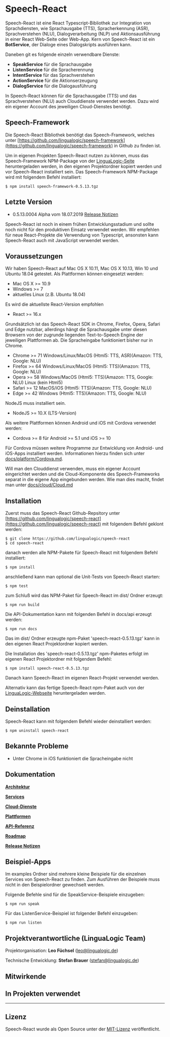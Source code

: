 # Speech-React

Speech-React ist eine React Typescript-Bibliothek zur Integration von Sprachdiensten, wie Sprachausgabe (TTS), Spracherkennung (ASR), Sprachverstehen (NLU), Dialogverarbeitung (NLP) und Aktionsausführung in einer React Web-Seite oder Web-App. Kern von Speech-React ist ein **BotService**, der Dialoge eines Dialogskripts ausführen kann.

Daneben git es folgende einzeln verwendbare Dienste: 

* **SpeakService** für die Sprachausgabe
* **ListenService** für die Spracherennung
* **IntentService** für das Sprachverstehen
* **ActionService** für die Aktionserzeugung
* **DialogService** für die Dialogausführung


In Speech-React können für die Sprachausgabe (TTS) und das Sprachverstehen (NLU) auch Clouddienste verwendet werden. Dazu wird ein eigener Account des jeweiligen Cloud-Dienstes benötigt.


## Speech-Framework

Die Speech-React Bibliothek benötigt das Speech-Framework, welches unter [https://github.com/lingualogic/speech-framework](https://github.com/lingualogic/speech-framework) in Github zu finden ist.

Um in eigenen Projekten Speech-React nutzen zu können, muss das Speech-Framework NPM-Package von der [LinguaLogic-Seite](https://lingualogic.de) heruntergeladen werden, in den eigenen Projektordner kopiert werden und vor Speech-React installiert sein. Das Speech-Framework NPM-Package wird mit folgendem Befehl installiert:

    $ npm install speech-framework-0.5.13.tgz


## Letzte Version

* 0.5.13.0004 Alpha vom 18.07.2019 [Release Notizen](./CHANGELOG.md)

Speech-React ist noch in einem frühen Entwicklungsstadium und sollte noch nicht für den produktiven Einsatz verwendet werden.
Wir empfehlen für neue React-Projekte die Verwendung von Typescript, ansonsten kann Speech-React auch mit JavaScript verwendet werden.


## Voraussetzungen

Wir haben Speech-React auf Mac OS X 10.11, Mac OS X 10.13, Win 10 und Ubuntu 18.04 getestet. Als Plattformen können eingesetzt werden:

* Mac OS X >= 10.9
* Windows >= 7
* aktuelles Linux (z.B. Ubuntu 18.04)

Es wird die aktuellste React-Version empfohlen

* React >= 16.x


Grundsätzlich ist das Speech-React SDK in Chrome, Firefox, Opera, Safari und Edge nutzbar, allerdings hängt die Sprachausgabe unter diesen Browsern von der zugrunde liegenden Text-to-Speech Engine der jeweiligen Plattformen ab. Die Spracheingabe funktioniert bisher nur in Chrome.

* Chrome >= 71   Windows/Linux/MacOS (Html5: TTS, ASR)(Amazon: TTS, Google: NLU)
* Firefox >= 64  Windows/Linux/MacOS (Html5: TTS)(Amazon: TTS, Google: NLU)
* Opera >= 58    Windows/MacOS (Html5: TTS)(Amazon: TTS, Google: NLU) Linux (kein Html5)
* Safari >= 12   MacOS/iOS (Html5: TTS)(Amazon: TTS, Google: NLU)
* Edge >= 42     Windows (Html5: TTS)(Amazon: TTS, Google: NLU)


NodeJS muss installiert sein.

* NodeJS >= 10.X (LTS-Version)

Als weitere Plattformen können Android und iOS mit Cordova verwendet werden:

* Cordova >= 8 für Android  >= 5.1 und iOS >= 10

Für Cordova müssen weitere Programme zur Entwicklung von Android- und iOS-Apps installiert werden.
Informationen hierzu finden sich unter [docs/platform/Cordova.md](./docs/platform/Cordova.md).

Will man den Clouddienst verwenden, muss ein eigener Account eingerichtet werden und die Cloud-Komponente des Speech-Frameworks separat in die eigene App eingebunden werden. Wie man dies macht, findet man unter [docs/cloud/Cloud.md](./docs/cloud/Cloud.md)


## Installation

Zuerst muss das Speech-React Github-Repsitory unter [https://github.com/lingualogic/speech-react](https://github.com/lingualogic/speech-react) mit folgendem Befehl geklont werden:

    $ git clone https://github.com/lingualogic/speech-react
    $ cd speech-react

danach werden alle NPM-Pakete für Speech-React mit folgendem Befehl installiert:

    $ npm install

anschließend kann man optional die Unit-Tests von Speech-React starten:

    $ npm test

zum Schluß wird das NPM-Paket für Speech-React im dist/ Ordner erzeugt:

    $ npm run build

Die API-Dokumentation kann mit folgenden Befehl in docs/api erzeugt werden:

    $ npm run docs

Das im dist/ Ordner erzeugte npm-Paket 'speech-react-0.5.13.tgz' kann in den eigenen React Projektordner kopiert werden.

Die Installation des 'speech-react-0.5.13.tgz' npm-Paketes erfolgt im eigenen React Projektordner mit folgendem Befehl:

    $ npm install speech-react-0.5.13.tgz

Danach kann Speech-React im eigenen React-Projekt verwendet werden. 

Alternativ kann das fertige Speech-React npm-Paket auch von der [LinguaLogic-Webseite](https://lingualogic.de) heruntergeladen werden.


## Deinstallation

Speech-React kann mit folgendem Befehl wieder deinstalliert werden:

    $ npm uninstall speech-react


## Bekannte Probleme

* Unter Chrome in iOS funktioniert die Spracheingabe nicht


## Dokumentation

[**Architektur**](./docs/design/Design.md)

[**Services**](./docs/service/Service.md)

[**Cloud-Dienste**](./docs/cloud/Cloud.md)

[**Plattformen**](./docs/platform/README.md)

[**API-Referenz**](https://lingualogic.de/speech-react/docs/latest/api)

[**Roadmap**](./docs/roadmap/README.md)

[**Release Notizen**](./CHANGELOG.md)


## Beispiel-Apps

Im examples Ordner sind mehrere kleine Beispiele für die einzelnen Services von Speech-React zu finden.
Zum Ausführen der Beispiele muss nicht in den Beispielordner gewechselt werden.

Folgende Befehle sind für die SpeakService-Beispiele einzugeben:

    $ npm run speak

Für das ListenService-Beispiel ist folgender Befehl einzugeben:

    $ npm run listen


## Projektverantwortliche (LinguaLogic Team)

Projektorganisation: **Leo Füchsel** (leo@lingualogic.de)

Technische Entwicklung: **Stefan Brauer** (stefan@lingualogic.de)


## Mitwirkende


## In Projekten verwendet


-------------------

## Lizenz

Speech-React wurde als Open Source unter der [MIT-Lizenz](./docs/LICENSE.md) veröffentlicht.
